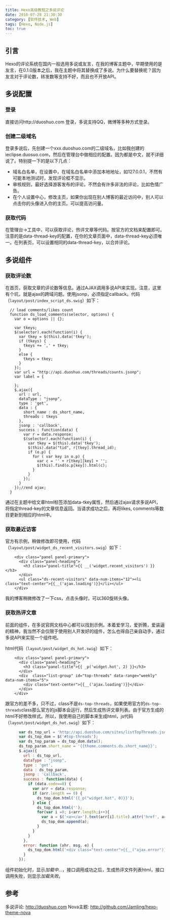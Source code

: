 ```yaml
---
title: Hexo高级教程之多说评论
date: 2016-07-28 21:30:30
category: [软件技术, Web]
tags: [Hexo, Node.js]
toc: true
---
```


## 引言

Hexo的评论系统在国内一般选用多说或友言，在我的博客主题中，早期使用的是友言，在0.1.0版本之后，我在主题中将其替换成了多说。为什么要替换呢？因为友言对于评论数，转发数等支持不好，而且也不开放API。

## 多说配置

### 登录
直接访问http://duoshuo.com 登录，多说支持QQ，微博等多种方式登录。

### 创建二级域名

登录多说后，先创建一个xxx.duoshuo.com的二级域名，比如我创建的ieclipse.duosuo.com，然后在管理台中做相应的配置。因为都是中文，就不详细说了。特别提一下的是以下几点：

- 域名白名单，在设置中，在域名白名单中添加本地地址，如127.0.0.1，不然有可能本地测试时，发现评论框不显示。
- 审核规则，最好选择游客发布的评论，不然会有许多非法的评论，比如色情广告。
- 在个人设置中心，修改主页，如果你出现在别人博客的最近访问中，别人可以点击你的头像进入你的主页。可以提高访问量。

### 获取代码
在管理台->工具中，可以获取评论，热评文章等代码。按官方的文档来配置即可。注意的是data-thread-key的配置，在你的文章页面中，data-thread-key必须唯一。在列表页，可以设置相同的data-thread-key，以合并评论。

## 多说组件

### 获取评论数
在首页，获取文章的评论数等信息。通过AJAX调用多说API来实现。注意，这里有个坑，就是ajax的跨域问题。使用jsonp，必须指定callback。代码（`layout/post/index_script_ds.swig`）如下：

```
  // load comments/likes count 
  function ds_load_comments(selector, options) {
    var o = options || {};

    var tkeys;
    $(selector).each(function(i) {
      var tkey = $(this).data('tkey');
      if (tkeys) {
        tkeys += ',' + tkey;
      }
      else {
        tkeys = tkey;
      }
    });
    var url = "http://api.duoshuo.com/threads/counts.jsonp";
    var label = {

    };
    $.ajax({
      url : url,
      dataType : "jsonp",
      type : 'get',
      data : {
        short_name : ds_short_name,
        threads : tkeys
      },
      jsonp : 'callback',
      success : function(data) {
        var r = data.response;
        $(selector).each(function(i) {
          var tkey = $(this).data('tkey');
          $(this).data("tid", r[tkey].thread_id);
          if (o.p) {
            for ( var key in o.p) {
              var c = '' + r[tkey][key] + '';
              $(this).find(o.p[key]).html(c);
            }
          }
        });
      }
    });//end ajax;
  }
```

通过在主题中给文章html标签添加data-tkey属性，然后通过ajax请求多说API，将指定thread-key的文章信息返回。当请求成功之后，再将likes, comments等数目更新到相应的html中。

### 获取最近访客

官方有示例，稍做修改即可使用，代码（`layout/post/widget_ds_recent_visitors.swig`）如下：
```
    <div class="panel panel-primary">
      <div class="panel-heading">
        <h3 class="panel-title">{{ __('widget.recent_visitors') }}</h3>
      </div>
      <ul class="ds-recent-visitors" data-num-items="12"><li class="text-center">{{__('ajax.loading')}}</li></ul>
    </div>
```

我的博客稍微修改了一下css，点击头像时，可以360旋转头像。

### 获取热评文章
前面的组件，在多说官网文档中心都可以找到示例。本着爱学习，爱折腾，爱装逼的精神，我当然不会仅限于使用别人开发好的组件，怎么也得自己亲自动手，通过多说API来实现一个组件吧。

html代码（`layout/post/widget_ds_hot.swig`）如下：
``` htmlbars
    <div class="panel panel-primary">
      <div class="panel-heading">
        <h3 class="panel-title">{{ _p('widget.hot', 2) }}</h3>
      </div>
      <div  class="list-group" id="top-threads" data-range="weekly" data-num-items="5">
        <div class="text-center">{{__('ajax.loading')}}</div>
      </div>
    </div>
```
跟官方的差不多，只不过，class不是`ds-top-threads`，如果使用官方的`ds-top-threads`class那么官方的js脚本会运行，然后生成热评文章列表。由于官方生成的html不好修改样式。所以，我使用自己的脚本来生成html，js代码（`layout/post/widget_ds_hot.swig`）如下：

```js
      var ds_top_url = 'http://api.duoshuo.com/sites/listTopThreads.jsonp';
      var ds_top_dom = $('#top-threads');
      var ds_top_param = ds_top_dom.data();
      ds_top_param.short_name = '{{theme.comments.ds.short_name}}';
      $.ajax({
        url : ds_top_url,
        dataType : "jsonp",
        type : 'get',
        data : ds_top_param,
        jsonp : 'callback',
        success : function(data) {
          if (data.code==0) {
            var arr = data.response;
            if (arr.length == 0) {
              ds_top_dom.html('{{_p("widget.hot", 0)}}');  
            } else {
              ds_top_dom.html('');  
              for(var i =0; i<arr.length;i++){
                var a = $('<a></a>').text(arr[i].title).attr('href', arr[i].url).addClass('list-group-item');
                ds_top_dom.append(a);
              }
            }
          }
        },
        error: function (xhr, msg, e) {
          ds_top_dom.html('<div class="text-center">{{__("ajax.error")}}</div>');
        }
      });
```
组件初始化时，显示*加载中...*，接口调用成功之后，生成热评文件列表html，接口调用失败，则显示*加载失败*。


## 参考
多说评论: http://duoshuo.com
Nova主题: http://github.com/Jamling/hexo-theme-nova

[Hexo]: https://hexo.io
[Nova]: http://github.com/Jamling/hexo-theme-nova
[LeanClound]: http://www.leanclound.cn
